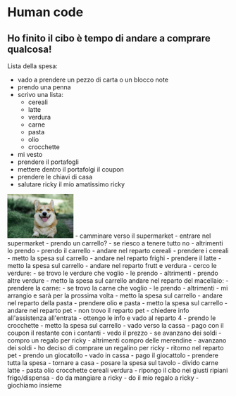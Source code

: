 # Human code

## Ho finito il cibo è tempo di andare a comprare qualcosa!

Lista della spesa:
- vado a prendere un pezzo di carta o un blocco note
- prendo una penna
- scrivo una lista:
    - cereali
    - latte
    - verdura
    - carne
    - pasta
    - olio
    - crocchette
- mi vesto
- prendere il portafogli
- mettere dentro il portafolgi il coupon
- prendere le chiavi di casa
- salutare ricky il mio amatissimo ricky   
<img src="ricky.jpg" alt="ricky" width="150px">
- camminare verso il supermarket
- entrare nel supermarket
- prendo un carrello?
    - se riesco a tenere tutto no
    - altrimenti lo prendo
        - prendo il carrello
- andare nel reparto cereali
- prendere i cereali
- metto la spesa sul carrello
- andare nel reparto frighi
- prendere il latte
- metto la spesa sul carrello
- andare nel reparto frutt e verdura
- cerco le verdure:
    - se trovo le verdure che voglio
        - le prendo
    - altrimenti 
        - prendo altre verdure
- metto la spesa sul carrello
andare nel reparto del macellaio:
- prendere la carne:
    - se trovo la carne che voglio
        - le prendo
    - altrimenti 
        - mi arrangio e sarà per la prossima volta
- metto la spesa sul carrello
- andare nel reparto della pasta
- prendere olio e pasta
- metto la spesa sul carrello
- andare nel reparto pet
- non trovo il reparto pet
- chiedere info all'assistenza all'entrata
- ottengo le info e vado al reparto 4
- prendo le crocchette
- metto la spesa sul carrello
- vado verso la cassa
- pago con il coupon il restante con i contanti
- vedo il prezzo
-  se avanzano dei soldi
    - compro un regalo per ricky
    -  altrimenti compro delle merendine
- avanzano dei soldi
- ho deciso di comprare un regalino per ricky
- ritorno nel reparto pet
- prendo un giocatollo
- vado in cassa
- pago il giocattolo
- prendere tutta la spesa 
- tornare a casa
- posare la spesa sul tavolo
    - divido carne latte
    - pasta olio crocchette cereali verdura
- ripongo il cibo nei giusti ripiani frigo/dispensa
- do da mangiare a ricky
- do il mio regalo a ricky 
- giochiamo insieme
